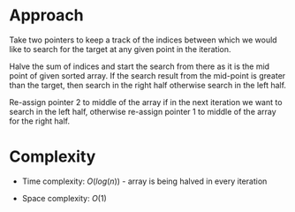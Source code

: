 # Approach
Take two pointers to keep a track of the indices between which we would like to search for the target at any given point
in the iteration.

Halve the sum of indices and start the search from there as it is the mid point of given sorted array. If the search result
from the mid-point is greater than the target, then search in the right half otherwise search in the left half.

Re-assign pointer 2 to middle of the array if in the next iteration we want to search in the left half, otherwise re-assign
pointer 1 to middle of the array for the right half.

# Complexity
- Time complexity:
  $O(log(n))$ - array is being halved in every iteration

- Space complexity:
  $O(1)$